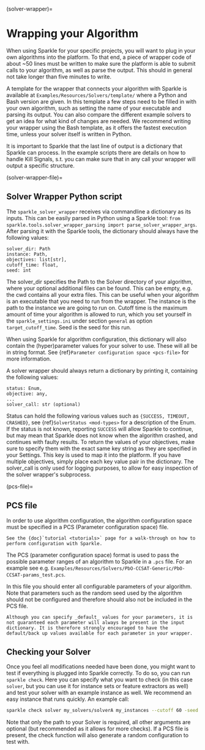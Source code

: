 (solver-wrapper)=
# Wrapping your Algorithm

When using Sparkle for your specific projects, you will want to plug in your own algorithms into the platform. To that end, a piece of wrapper code of about ~50 lines must be written to make sure the platform is able to submit calls to your algorithm, as well as parse the output. This should in general not take longer than five minutes to write.

A template for the wrapper that connects your algorithm with Sparkle is available at `Examples/Resources/Solvers/template/` where a Python and Bash version are given. In this template a few steps need to be filled in with your own algorithm, such as setting the name of your executable and parsing its output. You can also compare the different example solvers to get an idea for what kind of changes are needed. We recommend writing your wrapper using the Bash template, as it offers the fastest execution time, unless your solver itself is written in Python.

It is important to Sparkle that the last line of output is a dictionary that Sparkle can process. In the example scripts there are details on how to handle Kill Signals, s.t. you can make sure that in any call your wrapper will output a specific structure.

(solver-wrapper-file)=

## Solver Wrapper Python script

The `sparkle_solver_wrapper` receives via commandline a dictionary as its inputs. This can be easily parsed in Python using a Sparkle tool: `from sparkle.tools.solver_wrapper_parsing import parse_solver_wrapper_args`. After parsing it with the Sparkle tools, the dictionary should always have the following values:

```
solver_dir: Path
instance: Path,
objectives: list[str],
cutoff_time: float,
seed: int
```

The solver_dir specifies the Path to the Solver directory of your algorithm, where your optional additional files can be found. This can be empty, e.g. the cwd contains all your extra files. This can be useful when your algorithm is an executable that you need to run from the wrapper. The instance is the path to the instance we are going to run on. Cutoff time is the maximum amount of time your algorithm is allowed to run, which you set yourself in the `sparkle_settings.ini` under section `general` as option `target_cutoff_time`. Seed is the seed for this run.

When using Sparkle for algorithm configuration, this dictionary will also contain the (hyper)parameter values for your solver to use. These will all be in string format. See {ref}`Parameter configuration space <pcs-file>` for more information.

A solver wrapper should always return a dictionary by printing it, containing the following values:

```
status: Enum,
objective: any,
...
solver_call: str (optional)
```

Status can hold the following various values such as `{SUCCESS, TIMEOUT, CRASHED}`, see {ref}`SolverStatus <mod-types>` for a description of the Enum. If the status is not known, reporting `SUCCESS` will allow Sparkle to continue, but may mean that Sparkle does not know when the algorithm crashed, and continues with faulty results.
To return the values of your objectives, make sure to specify them with the exact same key string as they are specified in your Settings. This key is used to map it into the platform. If you have multiple objectives, simply place each key value pair in the dictionary.
The solver_call is only used for logging purposes, to allow for easy inspection of the solver wrapper's subprocess.


(pcs-file)=

## PCS file
In order to use algorithm configuration, the algorithm configuration space must be specified in a PCS (Parameter configuration space) file.

```{note}
See the {doc}`tutorial <tutorials>` page for a walk-through on how to perform configuration with Sparkle.
```

The PCS (parameter configuration space) format is used to pass the possible parameter ranges of an algorithm to Sparkle in a `.pcs` file. For an example see e.g. `Examples/Resources/Solvers/PbO-CCSAT-Generic/PbO-CCSAT-params_test.pcs`.

In this file you should enter all configurable parameters of your algorithm. Note that parameters such as the random seed used by the
algorithm should not be configured and therefore should also not be included in the PCS file.

```{warning}
Although you can specify _default_ values for your parameters, it is not guaranteed each parameter will always be present in the input dictionary. It is therefore strongly encouraged to have the default/back up values available for each parameter in your wrapper.
```

## Checking your Solver

Once you feel all modifications needed have been done, you might want to test if everything is plugged into Sparkle correctly. To do so, you can run `sparkle check`. Here you can specify what you want to check (in this case `solver`, but you can use it for instance sets or feature extractors as well) and test your solver with an example instance as well. We recommend an easy instance that runs quickly. An example call:

```bash
sparkle check solver my_solvers/solverA my_instances --cutoff 60 -seed 42
```

Note that only the path to your Solver is required, all other arguments are optional (but recommended as it allows for more checks). If a PCS file is present, the check function will also generate a random configuration to test with.
